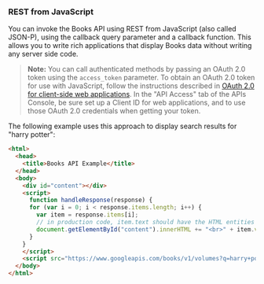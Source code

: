 ### REST from JavaScript

You can invoke the Books API using REST from JavaScript (also called JSON-P), using the callback query parameter and a callback function. This allows you to write rich applications that display Books data without writing any server side code.

> **Note:** You can call authenticated methods by passing an OAuth 2.0 token using the `access_token` parameter. To obtain an OAuth 2.0 token for use with JavaScript, follow the instructions described in [OAuth 2.0 for client-side web applications](https://developers.google.com/identity/protocols/oauth2/javascript-client-side). In the "API Access" tab of the APIs Console, be sure set up a Client ID for web applications, and to use those OAuth 2.0 credentials when getting your token.

The following example uses this approach to display search results for "harry potter":

```html
<html>
  <head>
    <title>Books API Example</title>
  </head>
  <body>
    <div id="content"></div>
    <script>
      function handleResponse(response) {
      for (var i = 0; i < response.items.length; i++) {
        var item = response.items[i];
        // in production code, item.text should have the HTML entities escaped.
        document.getElementById("content").innerHTML += "<br>" + item.volumeInfo.title;
      }
    }
    </script>
    <script src="https://www.googleapis.com/books/v1/volumes?q=harry+potter&callback=handleResponse"></script>
  </body>
</html>
```
